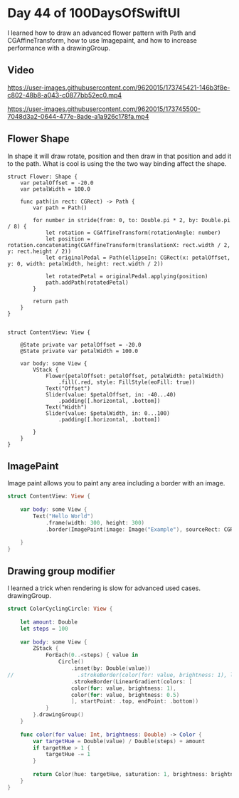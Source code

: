 # Day 44 of 100DaysOfSwiftUI

I learned how to draw an advanced flower pattern with Path and CGAffineTransform, how to use Imagepaint, and how to increase performance with a drawingGroup.

## Video


https://user-images.githubusercontent.com/9620015/173745421-146b3f8e-c802-48b8-a043-c0877bb52ec0.mp4

https://user-images.githubusercontent.com/9620015/173745500-7048d3a2-0644-477e-8ade-a1a926c178fa.mp4



## Flower Shape

In shape it will draw rotate, position and then draw in that position and add it to the path.  What is cool is using the the two way binding affect the shape.

```
struct Flower: Shape {
    var petalOffset = -20.0
    var petalWidth = 100.0
    
    func path(in rect: CGRect) -> Path {
        var path = Path()
        
        for number in stride(from: 0, to: Double.pi * 2, by: Double.pi / 8) {
            let rotation = CGAffineTransform(rotationAngle: number)
            let position = rotation.concatenating(CGAffineTransform(translationX: rect.width / 2, y: rect.height / 2))
            let originalPedal = Path(ellipseIn: CGRect(x: petalOffset, y: 0, width: petalWidth, height: rect.width / 2))
            
            let rotatedPetal = originalPedal.applying(position)
            path.addPath(rotatedPetal)
        }
        
        return path
    }
}


struct ContentView: View {
    
    @State private var petalOffset = -20.0
    @State private var petalWidth = 100.0
    
    var body: some View {
        VStack {
            Flower(petalOffset: petalOffset, petalWidth: petalWidth)
                .fill(.red, style: FillStyle(eoFill: true))
            Text("Offset")
            Slider(value: $petalOffset, in: -40...40)
                .padding([.horizontal, .bottom])
            Text("Width")
            Slider(value: $petalWidth, in: 0...100)
                .padding([.horizontal, .bottom])

        }
    }
}

```

## ImagePaint

Image paint allows you to paint any area including a border with an image.

```swift
struct ContentView: View {
        
    var body: some View {
        Text("Hello World")
            .frame(width: 300, height: 300)
            .border(ImagePaint(image: Image("Example"), sourceRect: CGRect(x: 0, y: 0.25, width: 0.5, height: 0.1), scale: 0.1), width: 30)

    }
}
```

## Drawing group modifier

I learned a trick when rendering is slow for advanced used cases.  drawingGroup.

```swift
struct ColorCyclingCircle: View {
    
    let amount: Double
    let steps = 100
    
    var body: some View {
        ZStack {
            ForEach(0..<steps) { value in
                Circle()
                    .inset(by: Double(value))
//                    .strokeBorder(color(for: value, brightness: 1), lineWidth: 2)
                    .strokeBorder(LinearGradient(colors: [
                    color(for: value, brightness: 1),
                    color(for: value, brightness: 0.5)
                    ], startPoint: .top, endPoint: .bottom))
            }
        }.drawingGroup()
    }
    
    func color(for value: Int, brightness: Double) -> Color {
        var targetHue = Double(value) / Double(steps) + amount
        if targetHue > 1 {
            targetHue -= 1
        }
        
        return Color(hue: targetHue, saturation: 1, brightness: brightness)
    }
}

```


